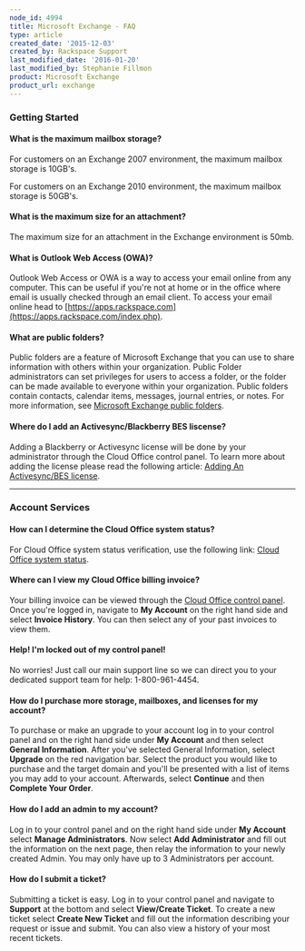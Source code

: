 ```yaml
---
node_id: 4994
title: Microsoft Exchange - FAQ
type: article
created_date: '2015-12-03'
created_by: Rackspace Support
last_modified_date: '2016-01-20'
last_modified_by: Stephanie Fillmon
product: Microsoft Exchange
product_url: exchange
---
```


### Getting Started

#### What is the maximum mailbox storage?

For customers on an Exchange 2007 environment, the maximum mailbox
storage is 10GB's.

For customers on an Exchange 2010 environment, the maximum mailbox
storage is 50GB's.

#### What is the maximum size for an attachment?

The maximum size for an attachment in the Exchange environment is 50mb.

#### What is Outlook Web Access (OWA)?

Outlook Web Access or OWA is a way to access your email online from any
computer. This can be useful if you're not at home or in the office
where email is usually checked through an email client. To access your
email online head to
[https://apps.rackspace.com](https://apps.rackspace.com/index.php).

#### What are public folders?

Public folders are a feature of Microsoft Exchange that you can use to
share information with others within your organization. Public Folder
administrators can set privileges for users to access a folder, or the
folder can be made available to everyone within your organization.
Public folders contain contacts, calendar items, messages, journal
entries, or notes. For more information, see [Microsoft Exchange public
folders](http://www.rackspace.com/knowledge_center/article/microsoft-exchange-public-folders).

#### Where do I add an Activesync/Blackberry BES liscense?

Adding a Blackberry or Activesync license will be done by your
administrator through the Cloud Office control panel. To learn more
about adding the license please read the following article: [Adding An
Activesync/BES
license](/how-to/add-an-activesync-or-bes-license).

------------------------------------------------------------------------

### Account Services

#### How can I determine the Cloud Office system status?

For Cloud Office system status verification, use the following link:
[Cloud Office system status](http://status.apps.rackspace.com/).

#### Where can I view my Cloud Office billing invoice?

Your billing invoice can be viewed through the [Cloud Office control
panel](https://cp.rackspace.com/). Once you're logged in, navigate to
**My Account** on the right hand side and select **Invoice History**.
You can then select any of your past invoices to view them.

#### Help! I'm locked out of my control panel!

No worries! Just call our main support line so we can direct you to your
dedicated support team for help: 1-800-961-4454.

#### How do I purchase more storage, mailboxes, and licenses for my account?

To purchase or make an upgrade to your account log in to your control
panel and on the right hand side under **My Account** and then select
**General Information**. After you've selected General Information,
select **Upgrade** on the red navigation bar. Select the product you
would like to purchase and the target domain and you'll be presented
with a list of items you may add to your account. Afterwards, select
**Continue** and then **Complete Your Order**.

#### How do I add an admin to my account?

Log in to your control panel and on the right hand side under **My
Account** select **Manage Administrators**. Now select **Add
Administrator** and fill out the information on the next page, then
relay the information to your newly created Admin. You may only have up
to 3 Administrators per account.

#### How do I submit a ticket?

Submitting a ticket is easy. Log in to your control panel and navigate
to **Support** at the bottom and select **View/Create Ticket**. To
create a new ticket select **Create New Ticket** and fill out the
information describing your request or issue and submit. You can also
view a history of your most recent tickets.

